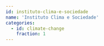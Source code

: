```yaml
---
id: instituto-clima-e-sociedade
name: 'Instituto Clima e Sociedade'
categories:
  - id: climate-change
    fraction: 1
---
```


